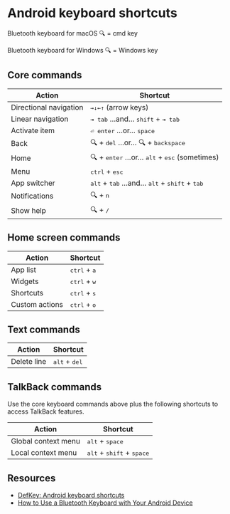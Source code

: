 # Android keyboard shortcuts

Bluetooth keyboard for macOS
🔍 = cmd key

Bluetooth keyboard for Windows
🔍 = Windows key


## Core commands

Action                 |  Shortcut
-----------------------|-----------------
Directional navigation | <kbd>→</kbd><kbd>↓</kbd><kbd>←</kbd><kbd>↑</kbd> (arrow keys)
Linear navigation      | <kbd>⇥ tab</kbd> …and… <kbd>shift</kbd> + <kbd>⇥ tab</kbd>
Activate item          | <kbd>⏎ enter</kbd> …or… <kbd>space</kbd>
Back                   | 🔍 + <kbd>del</kbd> …or… 🔍 + <kbd>backspace</kbd>
Home                   | 🔍 + <kbd>enter</kbd> …or… <kbd>alt</kbd> + <kbd>esc</kbd> (sometimes)
Menu                   | <kbd>ctrl</kbd> + <kbd>esc</kbd>
App switcher           | <kbd>alt</kbd> + <kbd>tab</kbd> …and… <kbd>alt</kbd> + <kbd>shift</kbd> + <kbd>tab</kbd>
Notifications          | 🔍 + <kbd>n</kbd>
Show help              | 🔍 + <kbd>/</kbd>


## Home screen commands

Action         |  Shortcut
---------------|-----------------
App list       | <kbd>ctrl</kbd> + <kbd>a</kbd>
Widgets        | <kbd>ctrl</kbd> + <kbd>w</kbd>
Shortcuts      | <kbd>ctrl</kbd> + <kbd>s</kbd>
Custom actions | <kbd>ctrl</kbd> + <kbd>o</kbd>


## Text commands

Action         |  Shortcut
---------------|-----------------
Delete line    | <kbd>alt</kbd> + <kbd>del</kbd>


## TalkBack commands

Use the core keyboard commands above plus the following shortcuts to access TalkBack features.

Action              |  Shortcut
--------------------|-----------------
Global context menu | <kbd>alt</kbd> + <kbd>space</kbd>
Local context menu  | <kbd>alt</kbd> + <kbd>shift</kbd> + <kbd>space</kbd>


## Resources

- [DefKey: Android keyboard shortcuts](https://defkey.com/android-bluetooth-shortcuts)
- [How to Use a Bluetooth Keyboard with Your Android Device](https://www.howtogeek.com/175267/the-htg-guide-to-using-a-bluetooth-keyboard-with-your-android-device/)
